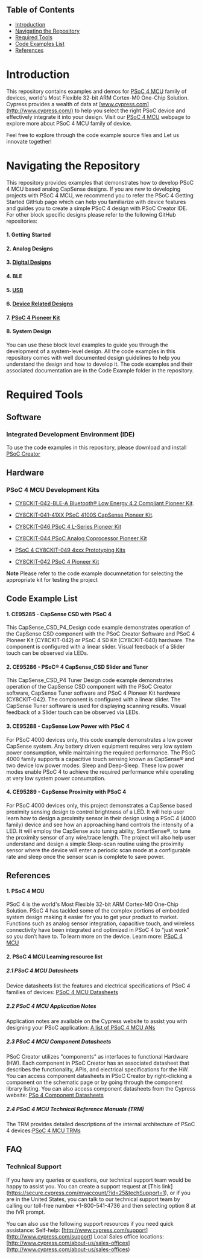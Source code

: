 ## Table of Contents

* [Introduction](#introduction)
* [Navigating the Repository](#navigating-the-repository)
* [Required Tools](#required-tools)
* [Code Examples List](#code-examples-list)
* [References](#references)

# Introduction

This repository contains examples and demos for [PSoC 4 MCU](http://www.cypress.com/products/32-bit-arm-cortex-m0-psoc-4) family of devices, world's Most Flexible 32-bit ARM Cortex-M0 One-Chip Solution. Cypress provides a wealth of data at [www.cypress.com](http://www.cypress.com/) to help you select the right PSoC device and effectively integrate it into your design. Visit our [PSoC 4 MCU](http://www.cypress.com/products/32-bit-arm-cortex-m0-psoc-4) webpage to explore more about PSoC 4 MCU family of device.

Feel free to explore through the code example source files and Let us innovate together!

# Navigating the Repository

This repository provides examples that demonstrates how to develop PSoC 4 MCU based analog CapSense designs. 
If you are new to developing projects with PSoC 4 MCU, we recommend you to refer the PSoC 4 Getting Started GitHub page which can help you familiarize with device features and guides you to create a simple PSoC 4 design with PSoC Creator IDE. For other block specific designs please refer to the following GitHub repositories:

#### 1. Getting Started
#### 2. Analog Designs
#### 3. [Digital Designs](https://github.com/cypresssemiconductorco/PSoC-4-MCU-Digital-Designs)
#### 4. BLE
#### 5. [USB](https://github.com/cypresssemiconductorco/PSoC-4-MCU-USB-Connectivity-Designs)
#### 6. [Device Related Designs](https://github.com/cypresssemiconductorco/PSoC-4-MCU-Device-Related-Designs)
#### 7. [PSoC 4 Pioneer Kit](https://github.com/cypresssemiconductorco/PSoC-4-MCU-Pioneer-Kits)
#### 8. System Design

You can use these block level examples to guide you through the development of a system-level design. All the code examples in this repository comes with well documented design guidelines to help you understand the design and how to develop it. The code examples and their associated documentation are in the Code Example folder in the repository. 

# Required Tools

## Software
### Integrated Development Environment (IDE)
To use the code examples in this repository, please download and install
[PSoC Creator](http://www.cypress.com/products/psoc-creator)

## Hardware
### PSoC 4 MCU Development Kits
* [CY8CKIT-042-BLE-A Bluetooth® Low Energy 4.2 Compliant Pioneer Kit](http://www.cypress.com/documentation/development-kitsboards/cy8ckit-042-ble-bluetooth-low-energy-42-compliant-pioneer-kit).

* [CY8CKIT-041-41XX PSoC 4100S CapSense Pioneer Kit](http://www.cypress.com/documentation/development-kitsboards/cy8ckit-041-41xx-psoc-4100s-capsense-pioneer-kit). 

* [CY8CKIT-046 PSoC 4 L-Series Pioneer Kit](http://www.cypress.com/documentation/development-kitsboards/cy8ckit-046-psoc-4-l-series-pioneer-kit)

* [CY8CKIT-044 PSoC Analog Coprocessor Pioneer Kit](http://www.cypress.com/documentation/development-kitsboards/cy8ckit-048-psoc-analog-coprocessor-pioneer-kit)

* [PSoC 4 CY8CKIT-049 4xxx Prototyping Kits](http://www.cypress.com/documentation/development-kitsboards/psoc-4-cy8ckit-049-4xxx-prototyping-kits)

* [CY8CKIT-042 PSoC 4 Pioneer Kit](http://www.cypress.com/documentation/development-kitsboards/cy8ckit-042-psoc-4-pioneer-kit) 

**Note** Please refer to the code example documnetation for selecting the appropriate kit for testing the project

## Code Example List
#### 1. CE95285 - CapSense CSD with PSoC 4
This CapSense_CSD_P4_Design code example demonstrates operation of the CapSense CSD component with the PSoC Creator Software and PSoC 4 Pioneer Kit (CY8CKIT-042) or PSoC 4 S0 Kit (CY8CKIT-040) hardware. The component is configured with a linear slider. Visual feedback of a Slider touch can be observed via LEDs.
#### 2. CE95286 - PSoC® 4 CapSense_CSD Slider and Tuner
This CapSense_CSD_P4 Tuner Design code example demonstrates operation of the CapSense CSD component with the PSoC Creator software, CapSense Tuner software and PSoC 4 Pioneer Kit hardware (CY8CKIT-042). The component is configured with a linear slider. The CapSense Tuner software is used for displaying scanning results. Visual feedback of a Slider touch can be observed via LEDs.
#### 3. CE95288 - CapSense Low Power with PSoC 4
For PSoC 4000 devices only, this code example demonstrates a low power CapSense system. Any battery driven equipment requires very low system power consumption, while maintaining the required performance. The PSoC 4000 family supports a capacitive touch sensing known as CapSense® and two device low power modes: Sleep and Deep-Sleep. These low power modes enable PSoC 4 to achieve the required performance while operating at very low system power consumption.
#### 4. CE95289 - CapSense Proximity with PSoC 4
For PSoC 4000 devices only, this project demonstrates a CapSense based proximity sensing design to control brightness of a LED. It will help user learn how to design a proximity sensor in their design using a PSoC 4 (4000 family) device and see how an approaching hand controls the intensity of a LED. It will employ the CapSense auto tuning ability, SmartSense®, to tune the proximity sensor of any wire/trace length. The project will also help user understand and design a simple Sleep-scan routine using the proximity sensor where the device will enter a periodic scan mode at a configurable rate and sleep once the sensor scan is complete to save power.

## References
#### 1. PSoC 4 MCU
PSoC 4 is the world's Most Flexible 32-bit ARM Cortex-M0 One-Chip Solution. PSoC 4 has tackled some of the complex portions of embedded system design making it easier for you to get your product to market. Functions such as analog sensor integration, capacitive touch, and wireless connectivity have been integrated and optimized in PSoC 4 to “just work” so you don’t have to. To learn more on the device. Learn more: [PSoC 4 MCU](http://www.cypress.com/products/32-bit-arm-cortex-m0-psoc-4)

####  2. PSoC 4 MCU Learning resource list
##### 2.1 PSoC 4 MCU Datasheets
Device datasheets list the features and electrical specifications of PSoC 4 families of devices: [PSoC 4 MCU Datasheets](http://www.cypress.com/search/all?f%5b0%5d=meta_type%3Atechnical_documents&f%5b1%5d=field_related_products%3A1297&f%5b2%5d=resource_meta_type%3A575)
##### 2.2 PSoC 4 MCU Application Notes
Application notes are available on the Cypress website to assist you with designing your PSoC application: [A list of PSoC 4 MCU ANs](https://community.cypress.com/external-link.jspa?url=http%3A%2F%2Fwww.cypress.com%2Fsearch%2Fall%3Ff%255b0%255d%3Dmeta_type%253Atechnical_documents%26f%255b1%255d%3Dfield_related_products%253A1297%26f%255b2%255d%3Dresource_meta_type%253A574)
##### 2.3 PSoC 4 MCU Component Datasheets
PSoC Creator utilizes "components" as interfaces to functional Hardware (HW). Each component in PSoC Creator has an associated datasheet that describes the functionality, APIs, and electrical specifications for the HW. You can access component datasheets in PSoC Creator by right-clicking a component on the schematic page or by going through the component library listing. You can also access component datasheets from the Cypress website: [PSo 4 Component Datasheets](https://community.cypress.com/external-link.jspa?url=http%3A%2F%2Fwww.cypress.com%2Fsearch%2Fall%3Ff%255b0%255d%3Dmeta_type%253Asoftware_tools%26f%255b1%255d%3Dfield_related_products%253A1297%26f%255b2%255d%3Dsoftware_tools_meta_type%253A532)
##### 2.4 PSoC 4 MCU Technical Reference Manuals (TRM)
The TRM provides detailed descriptions of the internal architecture of PSoC 4 devices:[PSoC 4 MCU TRMs](https://community.cypress.com/external-link.jspa?url=http%3A%2F%2Fwww.cypress.com%2Fsearch%2Fall%3Ff%255b0%255d%3Dmeta_type%253Atechnical_documents%26f%255b1%255d%3Dfield_related_products%253A1297%26f%255b2%255d%3Dresource_meta_type%253A583)

## FAQ

### Technical Support
If you have any queries or questions, our technical support team would be happy to assist you. You can create a support request at [This link] (https://secure.cypress.com/myaccount/?id=25&techSupport=1), or if you are in the United States, you can talk to our technical support team by calling our toll-free number +1-800-541-4736 and then selecting option 8 at the IVR prompt. 

You can also use the following support resources if you need quick assistance: 
Self-help: [http://www.cypress.com/support] (http://www.cypress.com/support)
Local Sales office locations: [http://www.cypress.com/about-us/sales-offices] (http://www.cypress.com/about-us/sales-offices)
